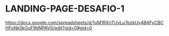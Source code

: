 # LANDING-PAGE-DESAFIO-1
https://docs.google.com/spreadsheets/d/1uM1RXnTUvLu7pzkUy48AFyCBCHFoNk5kGuF9tiNPAV0/edit?gid=0#gid=0
